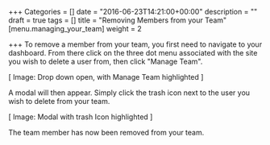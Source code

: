 +++
Categories = []
date = "2016-06-23T14:21:00+00:00"
description = ""
draft = true
tags = []
title = "Removing Members from your Team"
[menu.managing_your_team]
weight = 2

+++
To remove a member from your team, you first need to navigate to your dashboard. From there click on the three dot menu associated with the site you wish to delete a user from, then click "Manage Team".

[ Image: Drop down open, with Manage Team highlighted ]

A modal will then appear. Simply click the trash icon next to the user you wish to delete from your team.

[ Image: Modal with trash Icon highlighted ]

The team member has now been removed from your team.